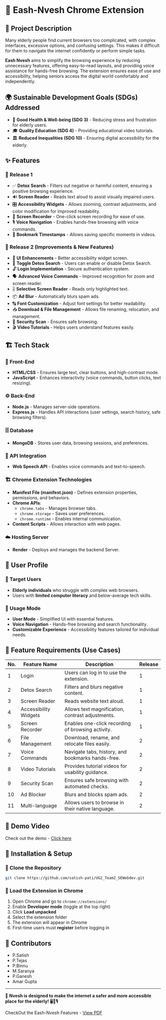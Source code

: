 # 🚀 Eash-Nvesh Chrome Extension 

## 📖 Project Description

Many elderly people find current browsers too complicated, with complex interfaces, excessive options, and confusing settings. This makes it difficult for them to navigate the internet confidently or perform simple tasks. 

**Eash Nvesh** aims to simplify the browsing experience by reducing unnecessary features, offering easy-to-read layouts, and providing voice assistance for hands-free browsing. The extension ensures ease of use and accessibility, helping seniors access the digital world comfortably and independently.

## 🌍 Sustainable Development Goals (SDGs) Addressed

- 🏥 **Good Health & Well-being (SDG 3)** - Reducing stress and frustration for elderly users.
- 🎓 **Quality Education (SDG 4)** - Providing educational video tutorials.
- 🏛️ **Reduced Inequalities (SDG 10)** - Ensuring digital accessibility for the elderly.

## ✨ Features

### 🔹 Release 1

- ✅ **Detox Search** - Filters out negative or harmful content, ensuring a positive browsing experience.
- 🔊 **Screen Reader** - Reads text aloud to assist visually impaired users.
- 🎛️ **Accessibility Widgets** - Allows zooming, contrast adjustments, and color modification for improved readability.
- 🎥 **Screen Recorder** - One-click screen recording for ease of use.
- 🎙️ **Voice Navigation** - Enables hands-free browsing with voice commands.
- 🔖 **Bookmark Timestamps** - Allows saving specific moments in videos.

### 🔹 Release 2 (Improvements & New Features)

- 🔄 **UI Enhancements** - Better accessibility widget screen.
- 🔘 **Toggle Detox Search** - Users can enable or disable Detox Search.
- 🔓 **Login Implementation** - Secure authentication system.
- 🗣️ **Advanced Voice Commands** - Improved recognition for zoom and screen reader.
- 🎚️ **Selective Screen Reader** - Reads only highlighted text.
- 📦 **Ad Blur** - Automatically blurs spam ads.
- 🔠 **Font Customization** - Adjust font settings for better readability.
- 📥 **Download & File Management** - Allows file renaming, relocation, and management.
- 🔎 **Security Scan** - Ensures safe browsing.
- 🎬 **Video Tutorials** - Helps users understand features easily.


## 🏗️ Tech Stack  
### 🎨 Front-End  
- **HTML/CSS** - Ensures large text, clear buttons, and high-contrast mode.  
- **JavaScript** - Enhances interactivity (voice commands, button clicks, text resizing).  

### ⚙️ Back-End  
- **Node.js** - Manages server-side operations.  
- **Express.js** - Handles API interactions (user settings, search history, safe browsing filters).  

### 🗄️ Database  
- **MongoDB** - Stores user data, browsing sessions, and preferences.
### 🔗 API Integration
- **Web Speech API** - Enables voice commands and text-to-speech.

### 🏗️ Chrome Extension Technologies
- **Manifest File (manifest.json)** - Defines extension properties, permissions, and behaviors.
- **Chrome APIs**:
  - `chrome.tabs` - Manages browser tabs.
  - `chrome.storage` - Saves user preferences.
  - `chrome.runtime` - Enables internal communication.
- **Content Scripts** - Allows interaction with web pages. 

### ☁️ Hosting Server  
- **Render** - Deploys and manages the backend Server.  

## 👤 User Profile

### 👴 Target Users
- **Elderly individuals** who struggle with complex web browsers.
- Users with **limited computer literacy** and below-average tech skills.

### 🔹 Usage Mode
- **User Mode** - Simplified UI with essential features.
- **Voice Navigation** - Hands-free browsing and search functionality.
- **Customizable Experience** - Accessibility features tailored for individual needs.

## 📌 Feature Requirements (Use Cases)

| No. | Feature Name          | Description                                                  | Release |
|----|--------------------|----------------------------------------------------------|---------|
| 1  | Login              | Users can log in to use the extension.                  | 1       |
| 2  | Detox Search       | Filters and blurs negative content.                     | 1       |
| 3  | Screen Reader      | Reads website text aloud.                               | 1       |
| 4  | Accessibility Widgets | Allows text magnification, contrast adjustments.        | 1       |
| 5  | Screen Recorder    | Enables one-click recording of browsing activity.      | 1       |
| 6  | File Management    | Download, rename, and relocate files easily.           | 2       |
| 7  | Voice Commands     | Navigate tabs, history, and bookmarks hands-free.      | 2       |
| 8  | Video Tutorials    | Provides tutorial videos for usability guidance.       | 2       |
| 9  | Security Scan      | Ensures safe browsing with automated checks.           | 2       |
| 10 | Ad Blocker        | Blurs and blocks spam ads.                             | 2       |
| 11 | Multi-language     | Allows users to browse in their native language.       | 2       |

## 🎥 Demo Video
Check out the demo - [Click here](https://drive.google.com/file/d/12GK7gDfiAUQW-5vZfiZSWig5qFDpMJjt/view?usp=drive_link)


## 🚀 Installation & Setup

### 🔹 Clone the Repository
```sh
git clone https://github.com/satish-pati/UG2_Team2_SEWebdev.git
```

### 🔹 Load the Extension in Chrome
1. Open Chrome and go to `chrome://extensions/`
2. Enable **Developer mode** (toggle at the top right)
3. Click **Load unpacked**
4. Select the extension folder
5. The extension will appear in Chrome
6. First-time users must **register** before logging in

## 👥 Contributors

- P.Satish 
- P.Tejas
- P.Binnu
- M.Saranya
- P.Ganesh
- Amar Gupta

---

🎯 **Nvesh is designed to make the internet a safer and more accessible place for the elderly!** 🖥️👵🎙️


CheckOut the Eash-Nvesh Features -
[View PDF](https://github.com/satish-pati/Eash-Nvesh/blob/d71796b8dc35994dfcd0ff4cdb8d1f0253562d8b/Ease%20Nvesh-%20Read%20Me.pdf)
